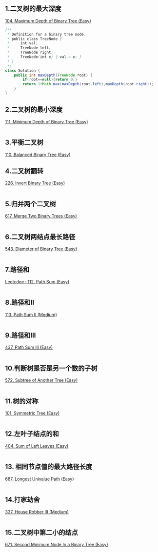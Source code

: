 
## 1.二叉树的最大深度
[104. Maximum Depth of Binary Tree (Easy)](https://leetcode.com/problems/maximum-depth-of-binary-tree/description/)

```java
/**
 * Definition for a binary tree node.
 * public class TreeNode {
 *     int val;
 *     TreeNode left;
 *     TreeNode right;
 *     TreeNode(int x) { val = x; }
 * }
 */
class Solution {
    public int maxDepth(TreeNode root) {
        if(root==null){return 0;}
        return 1+Math.max(maxDepth(root.left),maxDepth(root.right));
    }
}
```
## 2.二叉树的最小深度
[111. Minimum Depth of Binary Tree (Easy)](https://leetcode.com/problems/minimum-depth-of-binary-tree/description/)

```java

```

## 3.平衡二叉树
[110. Balanced Binary Tree (Easy)](https://leetcode.com/problems/balanced-binary-tree/description/)

## 4.二叉树翻转
[226. Invert Binary Tree (Easy)](https://leetcode.com/problems/invert-binary-tree/description/)

```java

```

## 5.归并两个二叉树
[617. Merge Two Binary Trees (Easy)](https://leetcode.com/problems/merge-two-binary-trees/description/)

```java

```

## 6.二叉树两结点最长路径
[543. Diameter of Binary Tree (Easy)](https://leetcode.com/problems/diameter-of-binary-tree/description/)

```java

```

## 7.路径和
[Leetcdoe : 112. Path Sum (Easy)](https://leetcode.com/problems/path-sum/description/)

```java

```

## 8.路径和II
[113. Path Sum II (Medium)](https://leetcode.com/problems/path-sum-ii/)

```java

```

## 9.路径和III
[437. Path Sum III (Easy)](https://leetcode.com/problems/path-sum-iii/)

```java

```

## 10.判断树是否是另一个数的子树
[572. Subtree of Another Tree (Easy)](https://leetcode.com/problems/subtree-of-another-tree/description/)

```java

```

## 11.树的对称
[101. Symmetric Tree (Easy)](https://leetcode.com/problems/symmetric-tree/description/)

```java

```

## 12.左叶子结点的和
[404. Sum of Left Leaves (Easy)](https://leetcode.com/problems/sum-of-left-leaves/description/)

```java

```

## 13. 相同节点值的最大路径长度
[687. Longest Univalue Path (Easy)](https://leetcode.com/problems/longest-univalue-path/)

```java

```

## 14.打家劫舍
[337. House Robber III (Medium)](https://leetcode.com/problems/house-robber-iii/)

```java

```

## 15.二叉树中第二小的结点
[671. Second Minimum Node In a Binary Tree (Easy)](https://leetcode.com/problems/second-minimum-node-in-a-binary-tree/description/)

```java

```